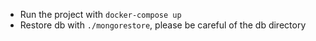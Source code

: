 * Run the project with `docker-compose up`
* Restore db with `./mongorestore`, please be careful of the db directory